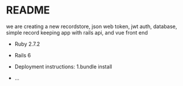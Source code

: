 # README

we are creating a new recordstore, json web token, jwt auth, database, simple record keeping app with rails api, and vue front end

* Ruby 2.7.2
* Rails 6

* Deployment instructions:
1.bundle install


* ...
